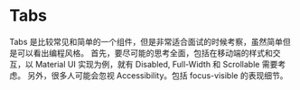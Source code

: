 # Tabs

Tabs 是比较常见和简单的一个组件，但是非常适合面试的时候考察，虽然简单但是可以看出编程风格。
首先，要尽可能的思考全面，包括在移动端的样式和交互，以 Material UI 实现为例，就有 Disabled, Full-Width 和 Scrollable 需要考虑。
另外，很多人可能会忽视 Accessibility。包括 focus-visible 的表现细节。


